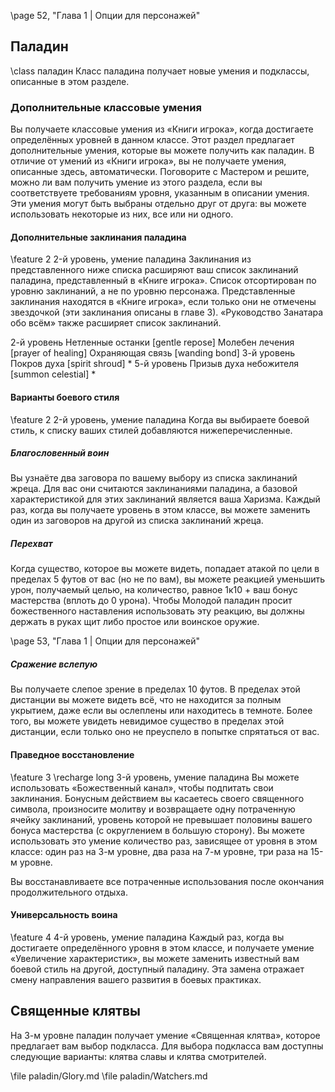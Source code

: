 \page 52, "Глава 1 | Опции для персонажей"
## Паладин
\class паладин
Класс паладина получает новые умения и подклассы, описанные в этом разделе.

### Дополнительные классовые умения
Вы получаете классовые умения из «Книги игрока», когда достигаете определённых уровней в данном классе. Этот раздел предлагает дополнительные умения, которые вы можете получить как паладин. В отличие от умений из «Книги игрока», вы не получаете умения, описанные здесь, автоматически. Поговорите с Мастером и решите, можно ли вам получить умение из этого раздела, если вы соответствуете требованиям уровня, указанным в описании умения. Эти умения могут быть выбраны отдельно друг от друга: вы можете использовать некоторые из них, все или ни одного.

#### Дополнительные заклинания паладина
\feature 2
2-й уровень, умение паладина
Заклинания из представленного ниже списка расширяют ваш список заклинаний паладина, представленный в «Книге игрока». Список отсортирован по уровню заклинаний, а не по уровню персонажа. Представленные заклинания находятся в «Книге игрока», если только они не отмечены звездочкой (эти заклинания описаны в главе 3). «Руководство Занатара обо всём» также расширяет список заклинаний.

<!-- TODO: deal this shit out -->
2-й уровень
Нетленные останки [gentle repose]
Молебен лечения [prayer of healing]
Охраняющая связь [wanding bond]
3-й уровень
Покров духа [spirit shroud] *
5-й уровень
Призыв духа небожителя [summon celestial] *

#### Варианты боевого стиля
\feature 2
2-й уровень, умение паладина
Когда вы выбираете боевой стиль, к списку ваших стилей добавляются нижеперечисленные.

##### Благословенный воин
Вы узнаёте два заговора по вашему выбору из списка заклинаний жреца. Для вас они считаются заклинаниями паладина, а базовой характеристикой для этих заклинаний является ваша Харизма. Каждый раз, когда вы получаете уровень в этом классе, вы можете заменить один из заговоров на другой из списка заклинаний жреца.

##### Перехват
Когда существо, которое вы можете видеть, попадает атакой по цели в пределах 5 футов от вас (но не по вам), вы можете реакцией уменьшить урон, получаемый целью, на количество, равное 1к10 + ваш бонус мастерства (вплоть до 0 урона). Чтобы Молодой паладин просит божественного наставления использовать эту реакцию, вы должны держать в руках щит либо простое или воинское оружие.

\page 53, "Глава 1 | Опции для персонажей"

##### Сражение вслепую
Вы получаете слепое зрение в пределах 10 футов. В пределах этой дистанции вы можете видеть всё, что не находится за полным укрытием, даже если вы ослеплены или находитесь в темноте. Более того, вы можете увидеть невидимое существо в пределах этой дистанции, если только оно не преуспело в попытке спрятаться от вас.

#### Праведное восстановление
\feature 3
\recharge long
3-й уровень, умение паладина
Вы можете использовать «Божественный канал», чтобы подпитать свои заклинания. Бонусным действием вы касаетесь своего священного символа, произносите молитву и возвращаете одну потраченную ячейку заклинаний, уровень которой не превышает половины вашего бонуса мастерства (с округлением в большую сторону). Вы можете использовать это умение количество раз, зависящее от уровня в этом классе: один раз на 3-м уровне, два раза на 7-м уровне, три раза на 15-м уровне.

Вы восстанавливаете все потраченные использования после окончания продолжительного отдыха.

#### Универсальность воина
\feature 4
4-й уровень, умение паладина
Каждый раз, когда вы достигаете определённого уровня в этом классе, и получаете умение «Увеличение характеристик», вы можете заменить известный вам боевой стиль на другой, доступный паладину. Эта замена отражает смену направления вашего развития в боевых практиках.

## Священные клятвы
На 3-м уровне паладин получает умение «Священная клятва», которое предлагает вам выбор подкласса. Для выбора подкласса вам доступны следующие варианты: клятва славы и клятва смотрителей.

\file paladin/Glory.md
\file paladin/Watchers.md
